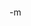 <object width="425" height="350"><param name="movie" value="http://www.youtube.com/v/xVnkd7ot_pw"></param><param name="wmode" value="transparent"></param><embed src="http://www.youtube.com/v/xVnkd7ot_pw" type="application/x-shockwave-flash" wmode="transparent" width="425" height="350"></embed></object><br/>
-m